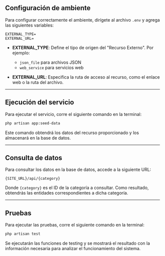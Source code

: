 ## Configuración de ambiente

Para configurar correctamente el ambiente, dirígete al archivo `.env` y agrega las siguientes variables:

```env
EXTERNAL_TYPE=
EXTERNAL_URL=
```

- **EXTERNAL_TYPE**: Define el tipo de origen del "Recurso Externo". Por ejemplo:
    - `json_file` para archivos JSON
    - `web_service` para servicios web

- **EXTERNAL_URL**: Especifica la ruta de acceso al recurso, como el enlace web o la ruta del archivo.

---

## Ejecución del servicio

Para ejecutar el servicio, corre el siguiente comando en la terminal:

```bash
php artisan app:seed-data
```

Este comando obtendrá los datos del recurso proporcionado y los almacenará en la base de datos.

---

## Consulta de datos

Para consultar los datos en la base de datos, accede a la siguiente URL:

```
{SITE_URL}/api/{category}
```

Donde `{category}` es el ID de la categoría a consultar. Como resultado, obtendrás las entidades correspondientes a dicha categoría.

---

## Pruebas

Para ejecutar las pruebas, corre el siguiente comando en la terminal:

```bash
php artisan test
```

Se ejecutarán las funciones de testing y se mostrará el resultado con la información necesaria para analizar el funcionamiento del sistema.

